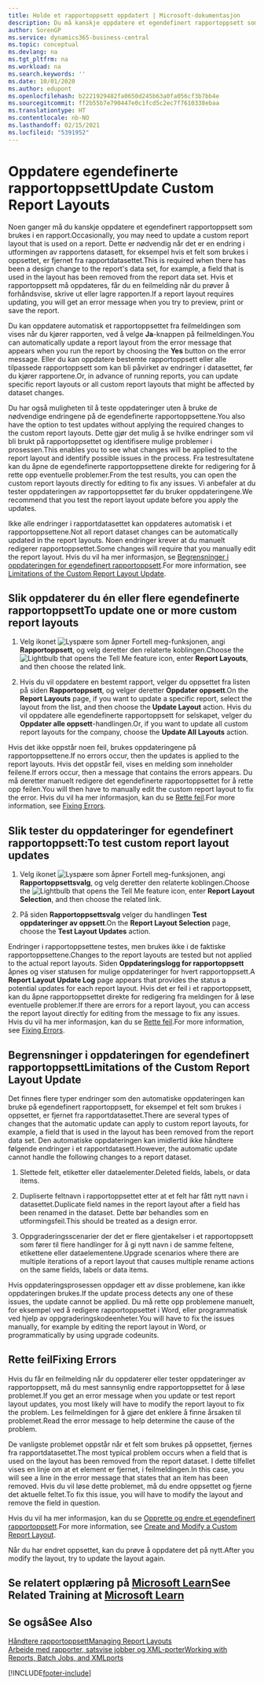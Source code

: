 ```yaml
---
title: Holde et rapportoppsett oppdatert | Microsoft-dokumentasjon
description: Du må kanskje oppdatere et egendefinert rapportoppsett som brukes i en rapport. Dette er nødvendig når det er en endring i utformingen av rapportens datasett, for eksempel hvis et felt som brukes i oppsettet, er fjernet fra rapportdatasettet.
author: SorenGP
ms.service: dynamics365-business-central
ms.topic: conceptual
ms.devlang: na
ms.tgt_pltfrm: na
ms.workload: na
ms.search.keywords: ''
ms.date: 10/01/2020
ms.author: edupont
ms.openlocfilehash: b2221929482fa0650d245b63a0fa056cf3b7bb4e
ms.sourcegitcommit: ff2b55b7e790447e0c1fcd5c2ec7f7610338ebaa
ms.translationtype: HT
ms.contentlocale: nb-NO
ms.lasthandoff: 02/15/2021
ms.locfileid: "5391952"
---
```

# <a name="update-custom-report-layouts"></a><span data-ttu-id="66efd-104">Oppdatere egendefinerte rapportoppsett</span><span class="sxs-lookup"><span data-stu-id="66efd-104">Update Custom Report Layouts</span></span>
<span data-ttu-id="66efd-105">Noen ganger må du kanskje oppdatere et egendefinert rapportoppsett som brukes i en rapport.</span><span class="sxs-lookup"><span data-stu-id="66efd-105">Occasionally, you may need to update a custom report layout that is used on a report.</span></span> <span data-ttu-id="66efd-106">Dette er nødvendig når det er en endring i utformingen av rapportens datasett, for eksempel hvis et felt som brukes i oppsettet, er fjernet fra rapportdatasettet.</span><span class="sxs-lookup"><span data-stu-id="66efd-106">This is required when there has been a design change to the report's data set, for example, a field that is used in the layout has been removed from the report data set.</span></span> <span data-ttu-id="66efd-107">Hvis et rapportoppsett må oppdateres, får du en feilmelding når du prøver å forhåndsvise, skrive ut eller lagre rapporten.</span><span class="sxs-lookup"><span data-stu-id="66efd-107">If a report layout requires updating, you will get an error message when you try to preview, print or save the report.</span></span>  

<span data-ttu-id="66efd-108">Du kan oppdatere automatisk et rapportoppsettet fra feilmeldingen som vises når du kjører rapporten, ved å velge **Ja**-knappen på feilmeldingen.</span><span class="sxs-lookup"><span data-stu-id="66efd-108">You can automatically update a report layout from the error message that appears when you run the report by choosing the **Yes** button on the error message.</span></span> <span data-ttu-id="66efd-109">Eller du kan oppdatere bestemte rapportoppsett eller alle tilpassede rapportoppsett som kan bli påvirket av endringer i datasettet, før du kjører rapportene.</span><span class="sxs-lookup"><span data-stu-id="66efd-109">Or, in advance of running reports, you can update specific report layouts or all custom report layouts that might be affected by dataset changes.</span></span>  

<span data-ttu-id="66efd-110">Du har også muligheten til å teste oppdateringer uten å bruke de nødvendige endringene på de egendefinerte rapportoppsettene.</span><span class="sxs-lookup"><span data-stu-id="66efd-110">You also have the option to test updates without applying the required changes to the custom report layouts.</span></span> <span data-ttu-id="66efd-111">Dette gjør det mulig å se hvilke endringer som vil bli brukt på rapportoppsettet og identifisere mulige problemer i prosessen.</span><span class="sxs-lookup"><span data-stu-id="66efd-111">This enables you to see what changes will be applied to the report layout and identify possible issues in the process.</span></span> <span data-ttu-id="66efd-112">Fra testresultatene kan du åpne de egendefinerte rapportoppsettene direkte for redigering for å rette opp eventuelle problemer.</span><span class="sxs-lookup"><span data-stu-id="66efd-112">From the test results, you can open the custom report layouts directly for editing to fix any issues.</span></span> <span data-ttu-id="66efd-113">Vi anbefaler at du tester oppdateringen av rapportoppsettet før du bruker oppdateringene.</span><span class="sxs-lookup"><span data-stu-id="66efd-113">We recommend that you test the report layout update before you apply the updates.</span></span>  

<span data-ttu-id="66efd-114">Ikke alle endringer i rapportdatasettet kan oppdateres automatisk i et rapportoppsettene.</span><span class="sxs-lookup"><span data-stu-id="66efd-114">Not all report dataset changes can be automatically updated in the report layouts.</span></span> <span data-ttu-id="66efd-115">Noen endringer krever at du manuelt redigerer rapportoppsettet.</span><span class="sxs-lookup"><span data-stu-id="66efd-115">Some changes will require that you manually edit the report layout.</span></span> <span data-ttu-id="66efd-116">Hvis du vil ha mer informasjon, se [Begrensninger i oppdateringen for egendefinert rapportoppsett](ui-update-report-layouts.md#UpdateLimitations).</span><span class="sxs-lookup"><span data-stu-id="66efd-116">For more information, see [Limitations of the Custom Report Layout Update](ui-update-report-layouts.md#UpdateLimitations).</span></span>  

## <a name="to-update-one-or-more-custom-report-layouts"></a><span data-ttu-id="66efd-117">Slik oppdaterer du én eller flere egendefinerte rapportoppsett</span><span class="sxs-lookup"><span data-stu-id="66efd-117">To update one or more custom report layouts</span></span>  

1.  <span data-ttu-id="66efd-118">Velg ikonet ![Lyspære som åpner Fortell meg-funksjonen](media/ui-search/search_small.png "Fortell hva du vil gjøre"), angi **Rapportoppsett**, og velg deretter den relaterte koblingen.</span><span class="sxs-lookup"><span data-stu-id="66efd-118">Choose the ![Lightbulb that opens the Tell Me feature](media/ui-search/search_small.png "Tell me what you want to do") icon, enter **Report Layouts**, and then choose the related link.</span></span>  

2.  <span data-ttu-id="66efd-119">Hvis du vil oppdatere en bestemt rapport, velger du oppsettet fra listen på siden **Rapportoppsett**, og velger deretter **Oppdater oppsett**.</span><span class="sxs-lookup"><span data-stu-id="66efd-119">On the **Report Layouts** page, if you want to update a specific report, select the layout from the list, and then choose the **Update Layout** action.</span></span> <span data-ttu-id="66efd-120">Hvis du vil oppdatere alle egendefinerte rapportoppsett for selskapet, velger du **Oppdater alle oppsett**-handlingen.</span><span class="sxs-lookup"><span data-stu-id="66efd-120">Or, if you want to update all custom report layouts for the company, choose the **Update All Layouts** action.</span></span>  

<span data-ttu-id="66efd-121">Hvis det ikke oppstår noen feil, brukes oppdateringene på rapportoppsettene.</span><span class="sxs-lookup"><span data-stu-id="66efd-121">If no errors occur, then the updates is applied to the report layouts.</span></span> <span data-ttu-id="66efd-122">Hvis det oppstår feil, vises en melding som inneholder feilene.</span><span class="sxs-lookup"><span data-stu-id="66efd-122">If errors occur, then a message that contains the errors appears.</span></span> <span data-ttu-id="66efd-123">Du må deretter manuelt redigere det egendefinerte rapportoppsettet for å rette opp feilen.</span><span class="sxs-lookup"><span data-stu-id="66efd-123">You will then have to manually edit the custom report layout to fix the error.</span></span> <span data-ttu-id="66efd-124">Hvis du vil ha mer informasjon, kan du se [Rette feil](ui-update-report-layouts.md#FixErrors).</span><span class="sxs-lookup"><span data-stu-id="66efd-124">For more information, see [Fixing Errors](ui-update-report-layouts.md#FixErrors).</span></span>  

## <a name="to-test-custom-report-layout-updates"></a><span data-ttu-id="66efd-125">Slik tester du oppdateringer for egendefinert rapportoppsett:</span><span class="sxs-lookup"><span data-stu-id="66efd-125">To test custom report layout updates</span></span>  

1.  <span data-ttu-id="66efd-126">Velg ikonet ![Lyspære som åpner Fortell meg-funksjonen](media/ui-search/search_small.png "Fortell hva du vil gjøre"), angi **Rapportoppsettsvalg**, og velg deretter den relaterte koblingen.</span><span class="sxs-lookup"><span data-stu-id="66efd-126">Choose the ![Lightbulb that opens the Tell Me feature](media/ui-search/search_small.png "Tell me what you want to do") icon, enter **Report Layout Selection**, and then choose the related link.</span></span>  

2.  <span data-ttu-id="66efd-127">På siden **Rapportoppsettsvalg** velger du handlingen **Test oppdateringer av oppsett**.</span><span class="sxs-lookup"><span data-stu-id="66efd-127">On the **Report Layout Selection** page, choose the **Test Layout Updates** action.</span></span>  

 <span data-ttu-id="66efd-128">Endringer i rapportoppsettene testes, men brukes ikke i de faktiske rapportoppsettene.</span><span class="sxs-lookup"><span data-stu-id="66efd-128">Changes to the report layouts are tested but not applied to the actual report layouts.</span></span> <span data-ttu-id="66efd-129">Siden **Oppdateringslogg for rapportoppsett** åpnes og viser statusen for mulige oppdateringer for hvert rapportoppsett.</span><span class="sxs-lookup"><span data-stu-id="66efd-129">A **Report Layout Update Log** page appears that provides the status a potential updates for each report layout.</span></span> <span data-ttu-id="66efd-130">Hvis det er feil i et rapportoppsett, kan du åpne rapportoppsettet direkte for redigering fra meldingen for å løse eventuelle problemer.</span><span class="sxs-lookup"><span data-stu-id="66efd-130">If there are errors for a report layout, you can access the report layout directly for editing from the message to fix any issues.</span></span> <span data-ttu-id="66efd-131">Hvis du vil ha mer informasjon, kan du se [Rette feil](ui-update-report-layouts.md#FixErrors).</span><span class="sxs-lookup"><span data-stu-id="66efd-131">For more information, see [Fixing Errors](ui-update-report-layouts.md#FixErrors).</span></span>  

##  <a name="limitations-of-the-custom-report-layout-update"></a><a name="UpdateLimitations"></a> <span data-ttu-id="66efd-132">Begrensninger i oppdateringen for egendefinert rapportoppsett</span><span class="sxs-lookup"><span data-stu-id="66efd-132">Limitations of the Custom Report Layout Update</span></span>  
 <span data-ttu-id="66efd-133">Det finnes flere typer endringer som den automatiske oppdateringen kan bruke på egendefinert rapportoppsett, for eksempel et felt som brukes i oppsettet, er fjernet fra rapportdatasettet.</span><span class="sxs-lookup"><span data-stu-id="66efd-133">There are several types of changes that the automatic update can apply to custom report layouts, for example, a field that is used in the layout has been removed from the report data set.</span></span> <span data-ttu-id="66efd-134">Den automatiske oppdateringen kan imidlertid ikke håndtere følgende endringer i et rapportdatasett.</span><span class="sxs-lookup"><span data-stu-id="66efd-134">However, the automatic update cannot handle the following changes to a report dataset.</span></span>  

1.  <span data-ttu-id="66efd-135">Slettede felt, etiketter eller dataelementer.</span><span class="sxs-lookup"><span data-stu-id="66efd-135">Deleted fields, labels, or data items.</span></span>  

2.  <span data-ttu-id="66efd-136">Dupliserte feltnavn i rapportoppsettet etter at et felt har fått nytt navn i datasettet.</span><span class="sxs-lookup"><span data-stu-id="66efd-136">Duplicate field names in the report layout after a field has been renamed in the dataset.</span></span> <span data-ttu-id="66efd-137">Dette bør behandles som en utformingsfeil.</span><span class="sxs-lookup"><span data-stu-id="66efd-137">This should be treated as a design error.</span></span>  

3.  <span data-ttu-id="66efd-138">Oppgraderingsscenarier der det er flere gjentakelser i et rapportoppsett som fører til flere handlinger for å gi nytt navn i de samme feltene, etikettene eller dataelementene.</span><span class="sxs-lookup"><span data-stu-id="66efd-138">Upgrade scenarios where there are multiple iterations of a report layout that causes multiple rename actions on the same fields, labels or data items.</span></span>  

 <span data-ttu-id="66efd-139">Hvis oppdateringsprosessen oppdager ett av disse problemene, kan ikke oppdateringen brukes.</span><span class="sxs-lookup"><span data-stu-id="66efd-139">If the update process detects any one of these issues, the update cannot be applied.</span></span> <span data-ttu-id="66efd-140">Du må rette opp problemene manuelt, for eksempel ved å redigere rapportoppsettet i Word, eller programmatisk ved hjelp av oppgraderingskodeenheter.</span><span class="sxs-lookup"><span data-stu-id="66efd-140">You will have to fix the issues manually, for example by editing the report layout in Word, or programmatically by using upgrade codeunits.</span></span>  

##  <a name="fixing-errors"></a><a name="FixErrors"></a> <span data-ttu-id="66efd-141">Rette feil</span><span class="sxs-lookup"><span data-stu-id="66efd-141">Fixing Errors</span></span>  
 <span data-ttu-id="66efd-142">Hvis du får en feilmelding når du oppdaterer eller tester oppdateringer av rapportoppsett, må du mest sannsynlig endre rapportoppsettet for å løse problemet.</span><span class="sxs-lookup"><span data-stu-id="66efd-142">If you get an error message when you update or test report layout updates, you most likely will have to modify the report layout to fix the problem.</span></span> <span data-ttu-id="66efd-143">Les feilmeldingen for å gjøre det enklere å finne årsaken til problemet.</span><span class="sxs-lookup"><span data-stu-id="66efd-143">Read the error message to help determine the cause of the problem.</span></span>  

 <span data-ttu-id="66efd-144">De vanligste problemet oppstår når et felt som brukes på oppsettet, fjernes fra rapportdatasettet.</span><span class="sxs-lookup"><span data-stu-id="66efd-144">The most typical problem occurs when a field that is used on the layout has been removed from the report dataset.</span></span> <span data-ttu-id="66efd-145">I dette tilfellet vises en linje om at et element er fjernet, i feilmeldingen.</span><span class="sxs-lookup"><span data-stu-id="66efd-145">In this case, you will see a line in the error message that states that an item has been removed.</span></span> <span data-ttu-id="66efd-146">Hvis du vil løse dette problemet, må du endre oppsettet og fjerne det aktuelle feltet.</span><span class="sxs-lookup"><span data-stu-id="66efd-146">To fix this issue, you will have to modify the layout and remove the field in question.</span></span>  

 <span data-ttu-id="66efd-147">Hvis du vil ha mer informasjon, kan du se [Opprette og endre et egendefinert rapportoppsett](ui-how-create-custom-report-layout.md#ModifyCustomLayout).</span><span class="sxs-lookup"><span data-stu-id="66efd-147">For more information, see [Create and Modify a Custom Report Layout](ui-how-create-custom-report-layout.md#ModifyCustomLayout).</span></span>  

<span data-ttu-id="66efd-148">Når du har endret oppsettet, kan du prøve å oppdatere det på nytt.</span><span class="sxs-lookup"><span data-stu-id="66efd-148">After you modify the layout, try to update the layout again.</span></span>  

## <a name="see-related-training-at-microsoft-learn"></a><span data-ttu-id="66efd-149">Se relatert opplæring på [Microsoft Learn](/learn/modules/change-documents-dynamics-365-business-central/index)</span><span class="sxs-lookup"><span data-stu-id="66efd-149">See Related Training at [Microsoft Learn](/learn/modules/change-documents-dynamics-365-business-central/index)</span></span>

## <a name="see-also"></a><span data-ttu-id="66efd-150">Se også</span><span class="sxs-lookup"><span data-stu-id="66efd-150">See Also</span></span>  
 [<span data-ttu-id="66efd-151">Håndtere rapportoppsett</span><span class="sxs-lookup"><span data-stu-id="66efd-151">Managing Report Layouts</span></span>](ui-manage-report-layouts.md)  
 [<span data-ttu-id="66efd-152">Arbeide med rapporter, satsvise jobber og XML-porter</span><span class="sxs-lookup"><span data-stu-id="66efd-152">Working with Reports, Batch Jobs, and XMLports</span></span>](ui-work-report.md)  


[!INCLUDE[footer-include](includes/footer-banner.md)]